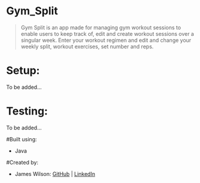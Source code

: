 # Gym_Split

> Gym Split is an app made for managing gym workout sessions to enable users to keep track of, edit and create workout sessions over a singular week. Enter your workout regimen and edit and change your weekly split, workout exercises, set number and reps.

# Setup:
To be added...

# Testing: 
To be added...

#Built using:
* Java
 
#Created by:
* James Wilson: [GitHub](https://github.com/james-wilson-21) | [LinkedIn](https://www.linkedin.com/in/james-wilson-72b0a077/)
